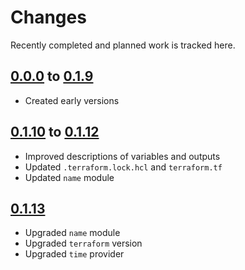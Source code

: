 # Changes
Recently completed and planned work is tracked here.

## [0.0.0](.) to [0.1.9](.)
- Created early versions

## [0.1.10](.) to [0.1.12](.)
- Improved descriptions of variables and outputs
- Updated `.terraform.lock.hcl` and `terraform.tf`
- Updated `name` module

## [0.1.13](.)
- Upgraded `name` module
- Upgraded `terraform` version
- Upgraded `time` provider
